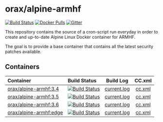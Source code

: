 # orax/alpine-armhf
[![Build Status](https://armbuild.userctl.xyz/alpine/stable/status.svg)](https://armbuild.userctl.xyz/alpine/stable/current.log)
[![Docker Pulls](https://img.shields.io/docker/pulls/orax/alpine-armhf.svg?style=flat-square?maxAge=3600)](https://hub.docker.com/r/orax/alpine-armhf/) [![Gitter](https://img.shields.io/gitter/room/orax/alpine-armhf.svg?style=flat-square?maxAge=2592000)](https://gitter.im/0rax/alpine-armhf)

This repository contains the source of a cron-script run everyday in order to create and up-to-date Alpine Linux Docker container for ARMHF.

The goal is to provide a base container that contains all the latest security patches available.

## Containers

 Container | Build Status | Build Log | CC.xml
:----------|:-------------|:---------:|:-------:
[orax/alpine-armhf:3.4](https://hub.docker.com/r/orax/alpine-armhf/) | [![Build Status](https://armbuild.userctl.xyz/alpine/3.4/status.svg)](https://armbuild.userctl.xyz/alpine/3.4/current.log) | [current.log](https://armbuild.userctl.xyz/alpine/3.4/current.log) | [cc.xml](https://armbuild.userctl.xyz/alpine/3.4/cc.xml)
[orax/alpine-armhf:3.5](https://hub.docker.com/r/orax/alpine-armhf/) | [![Build Status](https://armbuild.userctl.xyz/alpine/3.5/status.svg)](https://armbuild.userctl.xyz/alpine/3.5/current.log) | [current.log](https://armbuild.userctl.xyz/alpine/3.5/current.log) | [cc.xml](https://armbuild.userctl.xyz/alpine/3.5/cc.xml)
[orax/alpine-armhf:3.6](https://hub.docker.com/r/orax/alpine-armhf/) | [![Build Status](https://armbuild.userctl.xyz/alpine/3.6/status.svg)](https://armbuild.userctl.xyz/alpine/3.6/current.log) | [current.log](https://armbuild.userctl.xyz/alpine/3.6/current.log) | [cc.xml](https://armbuild.userctl.xyz/alpine/3.6/cc.xml)
[orax/alpine-armhf:edge](https://hub.docker.com/r/orax/alpine-armhf/) | [![Build Status](https://armbuild.userctl.xyz/alpine/edge/status.svg)](https://armbuild.userctl.xyz/alpine/edge/current.log) | [current.log](https://armbuild.userctl.xyz/alpine/edge/current.log) | [cc.xml](https://armbuild.userctl.xyz/alpine/edge/cc.xml)
